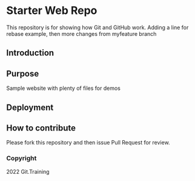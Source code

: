 # Starter Web Repo

This repository is for showing how Git and GitHub work. Adding a line for rebase example, then more changes from myfeature branch

## Introduction

## Purpose

Sample website with plenty of files for demos

## Deployment

## How to contribute

Please fork this repository and then issue Pull Request for review. 

### Copyright

2022 Git.Training
